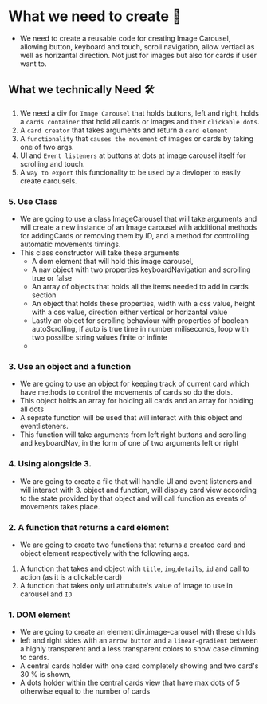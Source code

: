 # What we need to create 🏁
- We need to create a reusable code for creating Image Carousel, allowing
button, keyboard and touch, scroll navigation, allow vertiacl as well as 
horizantal direction. Not just for images but also for cards if user want to.

## What we technically Need 🛠️
1. We need a div for `Image Carousel` that holds buttons, left and right, holds
a `cards container` that hold all cards or images and their `clickable dots`.
2. A `card creator` that takes arguments and return a `card element`
3. A `functionality` that `causes the movement` of images or cards by taking one of two args.
4. UI and `Event listeners` at buttons at dots at image carousel itself for scrolling and touch.
5. A `way to export` this funcionality to be used by a devloper to easily create carousels.

### 5. Use Class
- We are going to use a class ImageCarousel that will take arguments and will create a 
new instance of an Image carousel with additional methods for addingCards or removing
them by ID, and a method for controlling automatic movements timings.
- This class constructor will take these arguments
    - A dom element that will hold this image carousel, 
    - A nav object with two properties keyboardNavigation and scrolling true or false
    - An array of objects that holds all the items needed to add in cards section
    - An object that holds these properties, width with a css value, 
    height with a css value, direction either vertical or horizantal value
    - Lastly an object for scrolling behaviour with properties of boolean autoScrolling, 
    if auto is true time in number miliseconds, loop with two possilbe string values finite or infinte
    - 
### 3. Use an object and a function
-  We are going to use an object for keeping track of current card which have methods
to control the movements of cards so do the dots.
- This object holds an array for holding all cards and an array for holding all dots
- A seprate function will be used that will interact with this object and eventlisteners.
- This function will take arguments from left right buttons and scrolling and keyboardNav, 
in the form of one of two arguments left or right

### 4. Using alongside 3.
- We are going to create a file that will handle UI and event listeners and will interact
with 3. object and function, will display card view according to the state provided
by that object and will call function as events of movements takes place.
### 2. A function that returns a card element
- We are going to create two functions that returns a created card and object element respectively with the following args.
1. A function that takes and object with `title`, `img`,`details`, `id` and call to action (as it is a clickable card)
2. A function that takes only url attrubute's value of image  to use in carousel and `ID`
### 1. DOM element
- We are going to create an element div.image-carousel with these childs
- left and right sides with an `arrow button` and a `linear-gradient` between a 
highly transparent and a less transparent  colors to show case dimming to cards.
- A central cards holder with one card completely showing and two card's 30 % is shown, 
- A dots holder within the central cards view that have max dots of 5 otherwise equal to the number of cards

